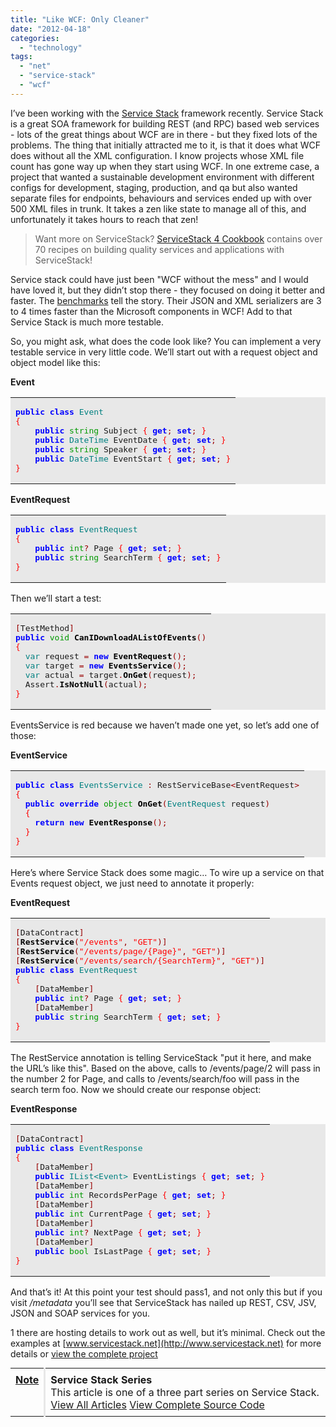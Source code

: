 ```yaml
---
title: "Like WCF: Only Cleaner"
date: "2012-04-18"
categories: 
  - "technology"
tags: 
  - "net"
  - "service-stack"
  - "wcf"
---
```


I’ve been working with the [Service Stack](http://www.servicestack.net) framework recently. Service Stack is a great SOA framework for building REST (and RPC) based web services - lots of the great things about WCF are in there - but they fixed lots of the problems. The thing that initially attracted me to it, is that it does what WCF does without all the XML configuration. I know projects whose XML file count has gone way up when they start using WCF. In one extreme case, a project that wanted a sustainable development environment with different configs for development, staging, production, and qa but also wanted separate files for endpoints, behaviours and services ended up with over 500 XML files in trunk. It takes a zen like state to manage all of this, and unfortunately it takes hours to reach that zen!

> Want more on ServiceStack? [ServiceStack 4 Cookbook](http://kylehodgson.com/servicestack-cookbook/) contains over 70 recipes on building quality services and applications with ServiceStack!

Service stack could have just been "WCF without the mess" and I would have loved it, but they didn’t stop there - they focused on doing it better and faster. The [benchmarks](http://www.servicestack.net/benchmarks/) tell the story. Their JSON and XML serializers are 3 to 4 times faster than the Microsoft components in WCF! Add to that Service Stack is much more testable.

So, you might ask, what does the code look like? You can implement a very testable service in very little code. We’ll start out with a request object and object model like this:

**Event**

<table border="0" width="100%" cellpadding="10" bgcolor="#e8e8e8"><tbody><tr><td><pre><tt><b><span style="color:#0000ff;">public</span></b> <b><span style="color:#0000ff;">class</span></b> <span style="color:#008080;">Event</span>
<span style="color:#ff0000;">{</span>
    <b><span style="color:#0000ff;">public</span></b> <span style="color:#009900;">string</span> Subject <span style="color:#ff0000;">{</span> <b><span style="color:#0000ff;">get</span></b><span style="color:#990000;">;</span> <b><span style="color:#0000ff;">set</span></b><span style="color:#990000;">;</span> <span style="color:#ff0000;">}</span>
    <b><span style="color:#0000ff;">public</span></b> <span style="color:#008080;">DateTime</span> EventDate <span style="color:#ff0000;">{</span> <b><span style="color:#0000ff;">get</span></b><span style="color:#990000;">;</span> <b><span style="color:#0000ff;">set</span></b><span style="color:#990000;">;</span> <span style="color:#ff0000;">}</span>
    <b><span style="color:#0000ff;">public</span></b> <span style="color:#009900;">string</span> Speaker <span style="color:#ff0000;">{</span> <b><span style="color:#0000ff;">get</span></b><span style="color:#990000;">;</span> <b><span style="color:#0000ff;">set</span></b><span style="color:#990000;">;</span> <span style="color:#ff0000;">}</span>
    <b><span style="color:#0000ff;">public</span></b> <span style="color:#008080;">DateTime</span> EventStart <span style="color:#ff0000;">{</span> <b><span style="color:#0000ff;">get</span></b><span style="color:#990000;">;</span> <b><span style="color:#0000ff;">set</span></b><span style="color:#990000;">;</span> <span style="color:#ff0000;">}</span>
<span style="color:#ff0000;">}</span></tt></pre></td></tr></tbody></table>

**EventRequest**

<table border="0" width="100%" cellpadding="10" bgcolor="#e8e8e8"><tbody><tr><td><pre><tt><b><span style="color:#0000ff;">public</span></b> <b><span style="color:#0000ff;">class</span></b> <span style="color:#008080;">EventRequest</span>
<span style="color:#ff0000;">{</span>
    <b><span style="color:#0000ff;">public</span></b> <span style="color:#009900;">int</span><span style="color:#990000;">?</span> Page <span style="color:#ff0000;">{</span> <b><span style="color:#0000ff;">get</span></b><span style="color:#990000;">;</span> <b><span style="color:#0000ff;">set</span></b><span style="color:#990000;">;</span> <span style="color:#ff0000;">}</span>
    <b><span style="color:#0000ff;">public</span></b> <span style="color:#009900;">string</span> SearchTerm <span style="color:#ff0000;">{</span> <b><span style="color:#0000ff;">get</span></b><span style="color:#990000;">;</span> <b><span style="color:#0000ff;">set</span></b><span style="color:#990000;">;</span> <span style="color:#ff0000;">}</span>
<span style="color:#ff0000;">}</span></tt></pre></td></tr></tbody></table>

Then we’ll start a test:

<table border="0" width="100%" cellpadding="10" bgcolor="#e8e8e8"><tbody><tr><td><pre><tt><span style="color:#990000;">[</span>TestMethod<span style="color:#990000;">]</span>
<b><span style="color:#0000ff;">public</span></b> <span style="color:#009900;">void</span> <b><span style="color:#000000;">CanIDownloadAListOfEvents</span></b><span style="color:#990000;">()</span>
<span style="color:#ff0000;">{</span>
  <span style="color:#008080;">var</span> request <span style="color:#990000;">=</span> <b><span style="color:#0000ff;">new</span></b> <b><span style="color:#000000;">EventRequest</span></b><span style="color:#990000;">();</span>
  <span style="color:#008080;">var</span> target <span style="color:#990000;">=</span> <b><span style="color:#0000ff;">new</span></b> <b><span style="color:#000000;">EventsService</span></b><span style="color:#990000;">();</span>
  <span style="color:#008080;">var</span> actual <span style="color:#990000;">=</span> target<span style="color:#990000;">.</span><b><span style="color:#000000;">OnGet</span></b><span style="color:#990000;">(</span>request<span style="color:#990000;">);</span>
  Assert<span style="color:#990000;">.</span><b><span style="color:#000000;">IsNotNull</span></b><span style="color:#990000;">(</span>actual<span style="color:#990000;">);</span>
<span style="color:#ff0000;">}</span></tt></pre></td></tr></tbody></table>

EventsService is red because we haven’t made one yet, so let’s add one of those:

**EventService**

<table border="0" width="100%" cellpadding="10" bgcolor="#e8e8e8"><tbody><tr><td><pre><tt><b><span style="color:#0000ff;">public</span></b> <b><span style="color:#0000ff;">class</span></b> <span style="color:#008080;">EventsService</span> <span style="color:#990000;">:</span> RestServiceBase<span style="color:#990000;">&lt;</span>EventRequest<span style="color:#990000;">&gt;</span>
<span style="color:#ff0000;">{</span>
  <b><span style="color:#0000ff;">public</span></b> <b><span style="color:#0000ff;">override</span></b> <span style="color:#009900;">object</span> <b><span style="color:#000000;">OnGet</span></b><span style="color:#990000;">(</span><span style="color:#008080;">EventRequest</span> request<span style="color:#990000;">)</span>
  <span style="color:#ff0000;">{</span>
    <b><span style="color:#0000ff;">return</span></b> <b><span style="color:#0000ff;">new</span></b> <b><span style="color:#000000;">EventResponse</span></b><span style="color:#990000;">();</span>
  <span style="color:#ff0000;">}</span>
<span style="color:#ff0000;">}</span></tt></pre></td></tr></tbody></table>

Here’s where Service Stack does some magic… To wire up a service on that Events request object, we just need to annotate it properly:

**EventRequest**

<table border="0" width="100%" cellpadding="10" bgcolor="#e8e8e8"><tbody><tr><td><pre><tt><span style="color:#990000;">[</span>DataContract<span style="color:#990000;">]</span>
<span style="color:#990000;">[</span><b><span style="color:#000000;">RestService</span></b><span style="color:#990000;">(</span><span style="color:#ff0000;">"/events"</span><span style="color:#990000;">,</span> <span style="color:#ff0000;">"GET"</span><span style="color:#990000;">)]</span>
<span style="color:#990000;">[</span><b><span style="color:#000000;">RestService</span></b><span style="color:#990000;">(</span><span style="color:#ff0000;">"/events/page/{Page}"</span><span style="color:#990000;">,</span> <span style="color:#ff0000;">"GET"</span><span style="color:#990000;">)]</span>
<span style="color:#990000;">[</span><b><span style="color:#000000;">RestService</span></b><span style="color:#990000;">(</span><span style="color:#ff0000;">"/events/search/{SearchTerm}"</span><span style="color:#990000;">,</span> <span style="color:#ff0000;">"GET"</span><span style="color:#990000;">)]</span>
<b><span style="color:#0000ff;">public</span></b> <b><span style="color:#0000ff;">class</span></b> <span style="color:#008080;">EventRequest</span>
<span style="color:#ff0000;">{</span>
    <span style="color:#990000;">[</span>DataMember<span style="color:#990000;">]</span>
    <b><span style="color:#0000ff;">public</span></b> <span style="color:#009900;">int</span><span style="color:#990000;">?</span> Page <span style="color:#ff0000;">{</span> <b><span style="color:#0000ff;">get</span></b><span style="color:#990000;">;</span> <b><span style="color:#0000ff;">set</span></b><span style="color:#990000;">;</span> <span style="color:#ff0000;">}</span>
    <span style="color:#990000;">[</span>DataMember<span style="color:#990000;">]</span>
    <b><span style="color:#0000ff;">public</span></b> <span style="color:#009900;">string</span> SearchTerm <span style="color:#ff0000;">{</span> <b><span style="color:#0000ff;">get</span></b><span style="color:#990000;">;</span> <b><span style="color:#0000ff;">set</span></b><span style="color:#990000;">;</span> <span style="color:#ff0000;">}</span>
<span style="color:#ff0000;">}</span></tt></pre></td></tr></tbody></table>

The RestService annotation is telling ServiceStack "put it here, and make the URL’s like this". Based on the above, calls to /events/page/2 will pass in the number 2 for Page, and calls to /events/search/foo will pass in the search term foo. Now we should create our response object:

**EventResponse**

<table border="0" width="100%" cellpadding="10" bgcolor="#e8e8e8"><tbody><tr><td><pre><tt><span style="color:#990000;">[</span>DataContract<span style="color:#990000;">]</span>
<b><span style="color:#0000ff;">public</span></b> <b><span style="color:#0000ff;">class</span></b> <span style="color:#008080;">EventResponse</span>
<span style="color:#ff0000;">{</span>
    <span style="color:#990000;">[</span>DataMember<span style="color:#990000;">]</span>
    <b><span style="color:#0000ff;">public</span></b> <span style="color:#008080;">IList&lt;Event&gt;</span> EventListings <span style="color:#ff0000;">{</span> <b><span style="color:#0000ff;">get</span></b><span style="color:#990000;">;</span> <b><span style="color:#0000ff;">set</span></b><span style="color:#990000;">;</span> <span style="color:#ff0000;">}</span>
    <span style="color:#990000;">[</span>DataMember<span style="color:#990000;">]</span>
    <b><span style="color:#0000ff;">public</span></b> <span style="color:#009900;">int</span> RecordsPerPage <span style="color:#ff0000;">{</span> <b><span style="color:#0000ff;">get</span></b><span style="color:#990000;">;</span> <b><span style="color:#0000ff;">set</span></b><span style="color:#990000;">;</span> <span style="color:#ff0000;">}</span>
    <span style="color:#990000;">[</span>DataMember<span style="color:#990000;">]</span>
    <b><span style="color:#0000ff;">public</span></b> <span style="color:#009900;">int</span> CurrentPage <span style="color:#ff0000;">{</span> <b><span style="color:#0000ff;">get</span></b><span style="color:#990000;">;</span> <b><span style="color:#0000ff;">set</span></b><span style="color:#990000;">;</span> <span style="color:#ff0000;">}</span>
    <span style="color:#990000;">[</span>DataMember<span style="color:#990000;">]</span>
    <b><span style="color:#0000ff;">public</span></b> <span style="color:#009900;">int</span><span style="color:#990000;">?</span> NextPage <span style="color:#ff0000;">{</span> <b><span style="color:#0000ff;">get</span></b><span style="color:#990000;">;</span> <b><span style="color:#0000ff;">set</span></b><span style="color:#990000;">;</span> <span style="color:#ff0000;">}</span>
    <span style="color:#990000;">[</span>DataMember<span style="color:#990000;">]</span>
    <b><span style="color:#0000ff;">public</span></b> <span style="color:#009900;">bool</span> IsLastPage <span style="color:#ff0000;">{</span> <b><span style="color:#0000ff;">get</span></b><span style="color:#990000;">;</span> <b><span style="color:#0000ff;">set</span></b><span style="color:#990000;">;</span> <span style="color:#ff0000;">}</span>
<span style="color:#ff0000;">}</span></tt></pre></td></tr></tbody></table>

And that’s it! At this point your test should pass1, and not only this but if you visit _/metadata_ you’ll see that ServiceStack has nailed up REST, CSV, JSV, JSON and SOAP services for you.

1 there are hosting details to work out as well, but it’s minimal. Check out the examples at [www.servicestack.net](http://www.servicestack.net) for more details or [view the complete project](https://github.com/kylehodgson/servicestacktutorial)

<table style="margin:.2em 0;"><tbody><tr valign="top"><td style="padding:.5em;"><b><span style="text-decoration:underline;">Note</span></b></td><td style="border-left:3px solid #e8e8e8;padding:.5em;"><b>Service Stack Series</b><div></div>This article is one of a three part series on Service Stack. <a href="http://kylehodgson.com/tag/service-stack/">View All Articles</a> <a href="https://github.com/kylehodgson/servicestacktutorial">View Complete Source Code</a></td></tr></tbody></table>
